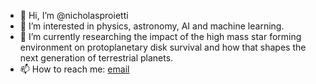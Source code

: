 - 👋 Hi, I’m @nicholasproietti
- 👀 I’m interested in physics, astronomy, AI and machine learning.
- 🌱 I’m currently researching the impact of the high mass star forming environment on protoplanetary disk survival and how that shapes the next generation of terrestrial planets.
- 📫 How to reach me: [email](mailto:np46@rice.edu) 

<!---
nicholasproietti/nicholasproietti is a ✨ special ✨ repository because its `README.md` (this file) appears on your GitHub profile.
You can click the Preview link to take a look at your changes.
--->
